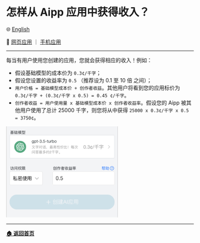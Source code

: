 # 怎样从 Aipp 应用中获得收入？

🌐 [English](./_enus.md)

<!-- 🌎 待定 -->

🚀 [网页应用](https://u.agidin.com) ｜ [手机应用](https://links.agidin.com)

---

每当有用户使用您创建的应用，您就会获得相应的收入！例如：

- 假设基础模型的成本价为 `0.3¢/千字`；
- 假设您设置的收益率为 `0.5` （推荐设为 0.1 至 10 倍 之间）；
- `用户价格 = 基础模型成本价 + 创作者收益`。其他用户将看到您的应用标价为 `0.3¢/千字 + (0.3¢/千字 x 0.5) = 0.45 ¢/千字`。
- `创作者收益 = 用户使用量 x 基础模型成本价 x 创作者收益率`。假设您的 Aipp 被其他用户使用了总计 25000 千字，则您将从中获得 `25000 x 0.3¢/千字 x 0.5 = 3750¢`。

<img src="./images/how-to-earn-money-1.zhcn.png" alt="Image" width="300">

---

[**🏠 返回首页**](../../_zhcn.md)
